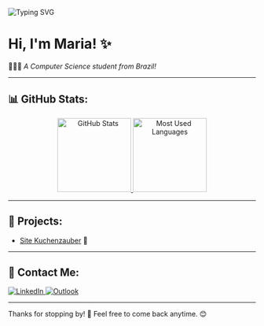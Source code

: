 ![Typing SVG](https://readme-typing-svg.herokuapp.com/?color=000000&size=30&center=true&vCenter=true&width=600&lines=Welcome!)

# Hi, I'm Maria! ✨  
👩🏻‍💻 *A Computer Science student from Brazil!*  

---

## 📊 GitHub Stats:
<div align="center">
  <a href="https://github.com/dudyac">
    <img height="150em" src="https://github-readme-stats.vercel.app/api?username=dudyac&show_icons=true&theme=transparent&include_all_commits=true&count_private=true" alt="GitHub Stats"/>
  </a>
  <a href="https://github.com/dudyac">
    <img height="150em" src="https://github-readme-stats-git-masterrstaa-rickstaa.vercel.app/api/top-langs/?username=dudyac&layout=compact&bg_color=FFFFFF&border_color=30A3DC&title_color=E94D5F&text_color=000" alt="Most Used Languages"/>
  </a>
</div>

---

## 🌟 Projects:  
- [Site Kuchenzauber](https://dudyac.github.io/site-kuchenzauber/) 🍰  

---

## 💌 Contact Me:
<p align="left">
  <a href="https://www.linkedin.com/in/mariaeduardaacordeiro/" title="LinkedIn">
    <img src="https://img.shields.io/badge/-Linkedin-0e76a8?style=for-the-badge&logo=Linkedin&logoColor=white" alt="LinkedIn">
  </a>
  <a href="mailto:dudy_ac@hotmail.com" title="Outlook">
    <img src="https://img.shields.io/badge/-Outlook-0078D4?style=for-the-badge&logo=Microsoft-Outlook&logoColor=white" alt="Outlook">
  </a>
</p>

---

Thanks for stopping by! 👋 Feel free to come back anytime. 😊

